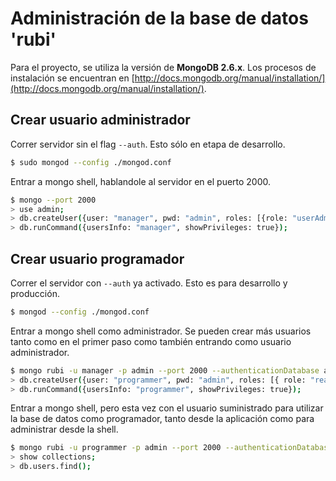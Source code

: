 # Administración de la base de datos 'rubi'

Para el proyecto, se utiliza la versión de **MongoDB 2.6.x**. Los procesos de instalación se encuentran en [http://docs.mongodb.org/manual/installation/](http://docs.mongodb.org/manual/installation/).

## Crear usuario administrador

Correr servidor sin el flag `--auth`. Esto sólo en etapa de desarrollo.

```bash
$ sudo mongod --config ./mongod.conf
```

Entrar a mongo shell, hablandole al servidor en el puerto 2000.

```bash
$ mongo --port 2000
> use admin;
> db.createUser({user: "manager", pwd: "admin", roles: [{role: "userAdminAnyDatabase", db: "admin"}]});
> db.runCommand({usersInfo: "manager", showPrivileges: true});
```

## Crear usuario programador

Correr el servidor con `--auth` ya activado. Esto es para desarrollo y producción.

```bash
$ mongod --config ./mongod.conf
```

Entrar a mongo shell como administrador. Se pueden crear más usuarios tanto como en el primer paso como también entrando como usuario administrador.

```bash
$ mongo rubi -u manager -p admin --port 2000 --authenticationDatabase admin
> db.createUser({user: "programmer", pwd: "admin", roles: [{ role: "readWrite", db: "rubi" }]});
> db.runCommand({usersInfo: "programmer", showPrivileges: true});
```

Entrar a mongo shell, pero esta vez con el usuario suministrado para utilizar la base de datos como programador, tanto desde la aplicación como para administrar desde la shell.

```bash
$ mongo rubi -u programmer -p admin --port 2000 --authenticationDatabase rubi
> show collections;
> db.users.find();
```
